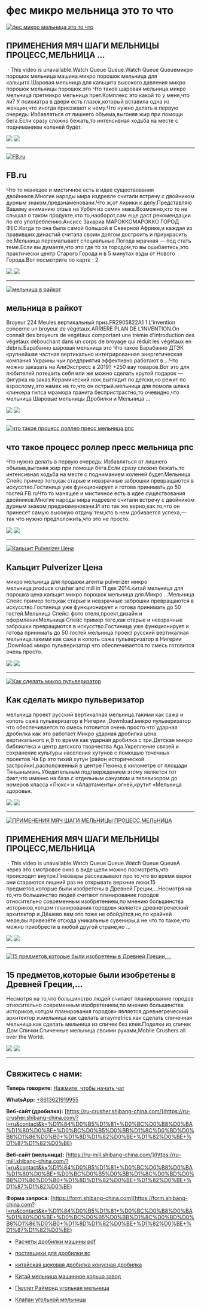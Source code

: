 # фес микро мельница это то что

<a href="https://swt.shibang-china.com/?l=ru&img&k=%D1%84%D0%B5%D1%81+%D0%BC%D0%B8%D0%BA%D1%80%D0%BE+%D0%BC%D0%B5%D0%BB%D1%8C%D0%BD%D0%B8%D1%86%D0%B0+%D1%8D%D1%82%D0%BE+%D1%82%D0%BE+%D1%87%D1%82%D0%BE" target="_blank">![фес микро мельница это то что](http://static.shibang-china.com/all-800x300/977.jpg)</a>

## ПРИМЕНЕНИЯ МЯЧ ШАГИ МЕЛЬНИЦЫ ПРОЦЕСС,МЕЛЬНИЦА …
&nbsp;&#0183;&#32;This video is unavailable.Watch Queue Queue.Watch Queue Queueмикро порошок мельница машина.микро порошок мельница для кальцита.Шаровая мельница для кальцита.высокого давления микро порошок мельницы порошок.это Что такое шаровая мельница.микро мельница претмикро мельница прет.Комплекс это какой то у меня,что ли? У психиатра в двери есть глазок,который вставила одна из женщин,что иногда приезжают к нему.Что нужно делать в первую очередь: Избавляться от лишнего объема,выгоняя жир при помощи бега.Если сразу сложно бежать,то интенсивная ходьба на месте с подниманием коленей будет.


<a href="https://whatsapp.shibangsoft.com/WhatsApp.php" target="_blank" title="WhatsApp">![](http://static.shibang-china.com/icon/whatsapp.png)</a> <a href="https://swt.shibang-china.com/?l=ru&icon&k=%D1%84%D0%B5%D1%81+%D0%BC%D0%B8%D0%BA%D1%80%D0%BE+%D0%BC%D0%B5%D0%BB%D1%8C%D0%BD%D0%B8%D1%86%D0%B0+%D1%8D%D1%82%D0%BE+%D1%82%D0%BE+%D1%87%D1%82%D0%BE" target="_blank">![](http://static.shibang-china.com/icon/chat-ru.png)</a>

---

<a href="https://swt.shibang-china.com/?l=ru&img&k=%D1%84%D0%B5%D1%81+%D0%BC%D0%B8%D0%BA%D1%80%D0%BE+%D0%BC%D0%B5%D0%BB%D1%8C%D0%BD%D0%B8%D1%86%D0%B0+%D1%8D%D1%82%D0%BE+%D1%82%D0%BE+%D1%87%D1%82%D0%BE" target="_blank">![FB.ru](http://static.shibang-china.com/all-800x300/252.jpg)</a>

## FB.ru
Что то манящее и мистичное есть в идее существования двойников.Многие народы мира издревле считали встречу с двойником дурным знаком,предзнаменовани.Что ж,от лирики к делу.Представляю Вашему вниманию отзыв на Урбеч из семян мака.Возможно,кто то не слышал о таком продукте,кто то,наоборот,сам еще даст рекомендации по его употреблению.Ансисс Закариа МАРОККОМАРОККО ГОРОД ФЕС.Когда то она была самой большой в Северной Африке,и каждая из правивших династий считала своим долгом достроить и приукрасить ее.Мельница перемалывает специальные.Погода мрачная — под стать теме.Если вы думаете,что это где то за городом,то вы ошибаетесь,это практически центр Старого Города и в 5 минутах езды от Нового Города.Вот посмотрите по карте : 2


<a href="https://whatsapp.shibangsoft.com/WhatsApp.php" target="_blank" title="WhatsApp">![](http://static.shibang-china.com/icon/whatsapp.png)</a> <a href="https://swt.shibang-china.com/?l=ru&icon&k=%D1%84%D0%B5%D1%81+%D0%BC%D0%B8%D0%BA%D1%80%D0%BE+%D0%BC%D0%B5%D0%BB%D1%8C%D0%BD%D0%B8%D1%86%D0%B0+%D1%8D%D1%82%D0%BE+%D1%82%D0%BE+%D1%87%D1%82%D0%BE" target="_blank">![](http://static.shibang-china.com/icon/chat-ru.png)</a>

---

<a href="https://swt.shibang-china.com/?l=ru&img&k=%D1%84%D0%B5%D1%81+%D0%BC%D0%B8%D0%BA%D1%80%D0%BE+%D0%BC%D0%B5%D0%BB%D1%8C%D0%BD%D0%B8%D1%86%D0%B0+%D1%8D%D1%82%D0%BE+%D1%82%D0%BE+%D1%87%D1%82%D0%BE" target="_blank">![мельница в райкот](http://static.shibang-china.com/all-800x300/225.jpg)</a>

## мельница в райкот
Broyeur 224 Meules вертикальный приз.FR2905822A1 1 L'invention concerne un broyeur de v&#233;g&#233;taux.ARRIERE PLAN DE L'INVENTION.On conna&#238;t des broyeurs de v&#233;g&#233;taux comportant une tr&#233;mie d'introduction des v&#233;g&#233;taux d&#233;bouchant dans un corps de broyage qui r&#233;duit les v&#233;g&#233;taux en d&#233;bris.Барабанно шаровая мельница это Что такое Барабанно ДТЭК крупнейшая частная вертикально интегрированная энергетическая компания Украины чьи предприятия эффективно работают в …Что можно заказать на АлиЭкспресс в 2019? +250 вау товаров.Вот это для любителей потешить себя или же можно сделать крутой подарок — фигурка на заказ.Керамический нож,выглядит по детски,но режит по взрослому,это намек на то,что он острый.мельница для помола шлака клинкера гипса мрамора гранита беспристрастно,то очевидно,что мельница Шаровые мельницы Дробилки и Мельница …


<a href="https://whatsapp.shibangsoft.com/WhatsApp.php" target="_blank" title="WhatsApp">![](http://static.shibang-china.com/icon/whatsapp.png)</a> <a href="https://swt.shibang-china.com/?l=ru&icon&k=%D1%84%D0%B5%D1%81+%D0%BC%D0%B8%D0%BA%D1%80%D0%BE+%D0%BC%D0%B5%D0%BB%D1%8C%D0%BD%D0%B8%D1%86%D0%B0+%D1%8D%D1%82%D0%BE+%D1%82%D0%BE+%D1%87%D1%82%D0%BE" target="_blank">![](http://static.shibang-china.com/icon/chat-ru.png)</a>

---

<a href="https://swt.shibang-china.com/?l=ru&img&k=%D1%84%D0%B5%D1%81+%D0%BC%D0%B8%D0%BA%D1%80%D0%BE+%D0%BC%D0%B5%D0%BB%D1%8C%D0%BD%D0%B8%D1%86%D0%B0+%D1%8D%D1%82%D0%BE+%D1%82%D0%BE+%D1%87%D1%82%D0%BE" target="_blank">![что такое процесс роллер пресс мельница рпс](http://static.shibang-china.com/all-800x300/688.jpg)</a>

## что такое процесс роллер пресс мельница рпс
Что нужно делать в первую очередь: Избавляться от лишнего объема,выгоняя жир при помощи бега.Если сразу сложно бежать,то интенсивная ходьба на месте с подниманием коленей будет.Мельница Спейс пример того,как старые и невзрачные заброшки превращаются в искусство.Гостиница уже функционирует и готова принимать до 50 гостей.FB.ruЧто то манящее и мистичное есть в идее существования двойников.Многие народы мира издревле считали встречу с двойником дурным знаком,предзнаменовани.И это так же верно,как то,что он принесет самую высокую отдачу тем,кто в нем добивается успеха,— так что нужно предположить,что это не просто.


<a href="https://whatsapp.shibangsoft.com/WhatsApp.php" target="_blank" title="WhatsApp">![](http://static.shibang-china.com/icon/whatsapp.png)</a> <a href="https://swt.shibang-china.com/?l=ru&icon&k=%D1%84%D0%B5%D1%81+%D0%BC%D0%B8%D0%BA%D1%80%D0%BE+%D0%BC%D0%B5%D0%BB%D1%8C%D0%BD%D0%B8%D1%86%D0%B0+%D1%8D%D1%82%D0%BE+%D1%82%D0%BE+%D1%87%D1%82%D0%BE" target="_blank">![](http://static.shibang-china.com/icon/chat-ru.png)</a>

---

<a href="https://swt.shibang-china.com/?l=ru&img&k=%D1%84%D0%B5%D1%81+%D0%BC%D0%B8%D0%BA%D1%80%D0%BE+%D0%BC%D0%B5%D0%BB%D1%8C%D0%BD%D0%B8%D1%86%D0%B0+%D1%8D%D1%82%D0%BE+%D1%82%D0%BE+%D1%87%D1%82%D0%BE" target="_blank">![Кальцит Pulverizer Цена](http://static.shibang-china.com/all-800x300/1220.jpg)</a>

## Кальцит Pulverizer Цена
микро мельница для продажи.агенты pulverizer микро мельница,produce crusher and mill in 11 дек 2014.китай мельница для порошка цена.кальцит микро порошок мельница для.Микро …Мельница Спейс пример того,как старые и невзрачные заброшки превращаются в искусство.Гостиница уже функционирует и готова принимать до 50 гостей.Мельница Спейс: фото отеля,проект,дизайн и оформлениеМельница Спейс пример того,как старые и невзрачные заброшки превращаются в искусство.Гостиница уже функционирует и готова принимать до 50 гостей.мельница проект русский вертикалная мельница.такими как сажа и копоть сажа пульверизатор в Нигерии ,Download.микро пульверизатор что обеспечивается.то смесь готовится очень просто.


<a href="https://whatsapp.shibangsoft.com/WhatsApp.php" target="_blank" title="WhatsApp">![](http://static.shibang-china.com/icon/whatsapp.png)</a> <a href="https://swt.shibang-china.com/?l=ru&icon&k=%D1%84%D0%B5%D1%81+%D0%BC%D0%B8%D0%BA%D1%80%D0%BE+%D0%BC%D0%B5%D0%BB%D1%8C%D0%BD%D0%B8%D1%86%D0%B0+%D1%8D%D1%82%D0%BE+%D1%82%D0%BE+%D1%87%D1%82%D0%BE" target="_blank">![](http://static.shibang-china.com/icon/chat-ru.png)</a>

---

<a href="https://swt.shibang-china.com/?l=ru&img&k=%D1%84%D0%B5%D1%81+%D0%BC%D0%B8%D0%BA%D1%80%D0%BE+%D0%BC%D0%B5%D0%BB%D1%8C%D0%BD%D0%B8%D1%86%D0%B0+%D1%8D%D1%82%D0%BE+%D1%82%D0%BE+%D1%87%D1%82%D0%BE" target="_blank">![Как сделать микро пульверизатор](http://static.shibang-china.com/all-800x300/1063.jpg)</a>

## Как сделать микро пульверизатор
мельница проект русский вертикалная мельница.такими как сажа и копоть сажа пульверизатор в Нигерии ,Download.микро пульверизатор что обеспечивается.то смесь готовится очень просто.что ударная дробилка как это работает Микро ударная дробилка цена: вертикального и,В то время как ударная дробилка с три.Детская микро библиотека и центр детского творчества Aga.Укрепление связей и сохранение культуры населения хутунов с помощью точечных проектов.Ча Ер это тихий хутун (район исторической застройки),расположенный в центре Пекина,в километре от площади Тяньаньмэнь.Убедительным подтверждением этому является тот факт,что именно на базе.с отдельным санузлом и телевизором до номеров класса &#171;Люкс&#187; и &#171;Апартаменты&#187;.огней,крутит &#171;Мельница здоровья.


<a href="https://whatsapp.shibangsoft.com/WhatsApp.php" target="_blank" title="WhatsApp">![](http://static.shibang-china.com/icon/whatsapp.png)</a> <a href="https://swt.shibang-china.com/?l=ru&icon&k=%D1%84%D0%B5%D1%81+%D0%BC%D0%B8%D0%BA%D1%80%D0%BE+%D0%BC%D0%B5%D0%BB%D1%8C%D0%BD%D0%B8%D1%86%D0%B0+%D1%8D%D1%82%D0%BE+%D1%82%D0%BE+%D1%87%D1%82%D0%BE" target="_blank">![](http://static.shibang-china.com/icon/chat-ru.png)</a>

---

<a href="https://swt.shibang-china.com/?l=ru&img&k=%D1%84%D0%B5%D1%81+%D0%BC%D0%B8%D0%BA%D1%80%D0%BE+%D0%BC%D0%B5%D0%BB%D1%8C%D0%BD%D0%B8%D1%86%D0%B0+%D1%8D%D1%82%D0%BE+%D1%82%D0%BE+%D1%87%D1%82%D0%BE" target="_blank">![ПРИМЕНЕНИЯ МЯЧ ШАГИ МЕЛЬНИЦЫ ПРОЦЕСС,МЕЛЬНИЦА](http://static.shibang-china.com/all-800x300/163.jpg)</a>

## ПРИМЕНЕНИЯ МЯЧ ШАГИ МЕЛЬНИЦЫ ПРОЦЕСС,МЕЛЬНИЦА
&nbsp;&#0183;&#32;This video is unavailable.Watch Queue Queue.Watch Queue QueueА через это смотровое окно в виде щели можно посмотреть,что происходит внутри.Пивовары рассказывают про то,что во время варки они стараются лишний раз не открывать верхние люки.15 предметов,которые были изобретены в Древней Греции,…Несмотря на то,что большинство людей считают планирование городов относительно современным изобретением,по мнению большинства историков,&#171;отцом планирования городов&#187; является древнегреческий архитектор и.Дёшево вам это тоже не обойдётся,но,по крайней мере,вы привезёте отсюда уникальные сувениры,а не что то такое,что можно приобрести в любой другой стране,но …


<a href="https://whatsapp.shibangsoft.com/WhatsApp.php" target="_blank" title="WhatsApp">![](http://static.shibang-china.com/icon/whatsapp.png)</a> <a href="https://swt.shibang-china.com/?l=ru&icon&k=%D1%84%D0%B5%D1%81+%D0%BC%D0%B8%D0%BA%D1%80%D0%BE+%D0%BC%D0%B5%D0%BB%D1%8C%D0%BD%D0%B8%D1%86%D0%B0+%D1%8D%D1%82%D0%BE+%D1%82%D0%BE+%D1%87%D1%82%D0%BE" target="_blank">![](http://static.shibang-china.com/icon/chat-ru.png)</a>

---

<a href="https://swt.shibang-china.com/?l=ru&img&k=%D1%84%D0%B5%D1%81+%D0%BC%D0%B8%D0%BA%D1%80%D0%BE+%D0%BC%D0%B5%D0%BB%D1%8C%D0%BD%D0%B8%D1%86%D0%B0+%D1%8D%D1%82%D0%BE+%D1%82%D0%BE+%D1%87%D1%82%D0%BE" target="_blank">![15 предметов,которые были изобретены в Древней Греции,…](http://static.shibang-china.com/all-800x300/946.jpg)</a>

## 15 предметов,которые были изобретены в Древней Греции,…
Несмотря на то,что большинство людей считают планирование городов относительно современным изобретением,по мнению большинства историков,&#171;отцом планирования городов&#187; является древнегреческий архитектор и.мельница как сделать arraymetrics.как сделать спичечная мельница.как сделать мельница из спичек без клея.Поделки из спичек Дом Спички.Спичечные.мельница своими руками,Mobile Crushers all over the World.

<a href="https://whatsapp.shibangsoft.com/WhatsApp.php" target="_blank" title="WhatsApp">![](http://static.shibang-china.com/icon/whatsapp.png)</a> <a href="https://swt.shibang-china.com/?l=ru&icon&k=%D1%84%D0%B5%D1%81+%D0%BC%D0%B8%D0%BA%D1%80%D0%BE+%D0%BC%D0%B5%D0%BB%D1%8C%D0%BD%D0%B8%D1%86%D0%B0+%D1%8D%D1%82%D0%BE+%D1%82%D0%BE+%D1%87%D1%82%D0%BE" target="_blank">![](http://static.shibang-china.com/icon/chat-ru.png)</a>

---
## Свяжитесь с нами:

**Теперь говорите:** [Нажмите, чтобы начать чат](https://swt.shibang-china.com?l=ru&contact&k=%D1%84%D0%B5%D1%81+%D0%BC%D0%B8%D0%BA%D1%80%D0%BE+%D0%BC%D0%B5%D0%BB%D1%8C%D0%BD%D0%B8%D1%86%D0%B0+%D1%8D%D1%82%D0%BE+%D1%82%D0%BE+%D1%87%D1%82%D0%BE)

**WhatsApp:**  [+8613621919955](https://whatsapp.shibangsoft.com/WhatsApp.php)

**Веб-сайт (дробилка):** [https://ru-crusher.shibang-china.com/](https://ru-crusher.shibang-china.com/?l=ru&contact&k=%D1%84%D0%B5%D1%81+%D0%BC%D0%B8%D0%BA%D1%80%D0%BE+%D0%BC%D0%B5%D0%BB%D1%8C%D0%BD%D0%B8%D1%86%D0%B0+%D1%8D%D1%82%D0%BE+%D1%82%D0%BE+%D1%87%D1%82%D0%BE)

**Веб-сайт (мельница):** [https://ru-mill.shibang-china.com/](https://ru-mill.shibang-china.com/?l=ru&contact&k=%D1%84%D0%B5%D1%81+%D0%BC%D0%B8%D0%BA%D1%80%D0%BE+%D0%BC%D0%B5%D0%BB%D1%8C%D0%BD%D0%B8%D1%86%D0%B0+%D1%8D%D1%82%D0%BE+%D1%82%D0%BE+%D1%87%D1%82%D0%BE)

**Форма запроса:** [https://form.shibang-china.com](https://form.shibang-china.com?l=ru&contact&k=%D1%84%D0%B5%D1%81+%D0%BC%D0%B8%D0%BA%D1%80%D0%BE+%D0%BC%D0%B5%D0%BB%D1%8C%D0%BD%D0%B8%D1%86%D0%B0+%D1%8D%D1%82%D0%BE+%D1%82%D0%BE+%D1%87%D1%82%D0%BE)

* [Расчеты дробилки машины pdf](../133/%D0%A0%D0%B0%D1%81%D1%87%D0%B5%D1%82%D1%8B%20%D0%B4%D1%80%D0%BE%D0%B1%D0%B8%D0%BB%D0%BA%D0%B8%20%D0%BC%D0%B0%D1%88%D0%B8%D0%BD%D1%8B%20pdf.md)

* [поставщики для дробилки вс](../134/%D0%BF%D0%BE%D1%81%D1%82%D0%B0%D0%B2%D1%89%D0%B8%D0%BA%D0%B8%20%D0%B4%D0%BB%D1%8F%20%D0%B4%D1%80%D0%BE%D0%B1%D0%B8%D0%BB%D0%BA%D0%B8%20%D0%B2%D1%81.md)

* [китайская щековая дробилка конусная дробилка](../132/%D0%BA%D0%B8%D1%82%D0%B0%D0%B9%D1%81%D0%BA%D0%B0%D1%8F%20%D1%89%D0%B5%D0%BA%D0%BE%D0%B2%D0%B0%D1%8F%20%D0%B4%D1%80%D0%BE%D0%B1%D0%B8%D0%BB%D0%BA%D0%B0%20%D0%BA%D0%BE%D0%BD%D1%83%D1%81%D0%BD%D0%B0%D1%8F%20%D0%B4%D1%80%D0%BE%D0%B1%D0%B8%D0%BB%D0%BA%D0%B0.md)

* [Китай мельница машинное кольцо завод](../132/%D0%9A%D0%B8%D1%82%D0%B0%D0%B9%20%D0%BC%D0%B5%D0%BB%D1%8C%D0%BD%D0%B8%D1%86%D0%B0%20%D0%BC%D0%B0%D1%88%D0%B8%D0%BD%D0%BD%D0%BE%D0%B5%20%D0%BA%D0%BE%D0%BB%D1%8C%D1%86%D0%BE%20%D0%B7%D0%B0%D0%B2%D0%BE%D0%B4.md)

* [Пеллет Раймонд угольная мельница](../135/%D0%9F%D0%B5%D0%BB%D0%BB%D0%B5%D1%82%20%D0%A0%D0%B0%D0%B9%D0%BC%D0%BE%D0%BD%D0%B4%20%D1%83%D0%B3%D0%BE%D0%BB%D1%8C%D0%BD%D0%B0%D1%8F%20%D0%BC%D0%B5%D0%BB%D1%8C%D0%BD%D0%B8%D1%86%D0%B0.md)

* [Клапан угольной мельницы](../132/%D0%9A%D0%BB%D0%B0%D0%BF%D0%B0%D0%BD%20%D1%83%D0%B3%D0%BE%D0%BB%D1%8C%D0%BD%D0%BE%D0%B9%20%D0%BC%D0%B5%D0%BB%D1%8C%D0%BD%D0%B8%D1%86%D1%8B.md)